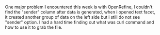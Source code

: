 One major problem I encountered this week is with OpenRefine, I couldn't find the "sender" column after data is generated, when i opened text facet, it created another group of data on the left side but i still do not see "sender" option.
I had a hard time finding out what was curl command and how to use it to grab the file.
